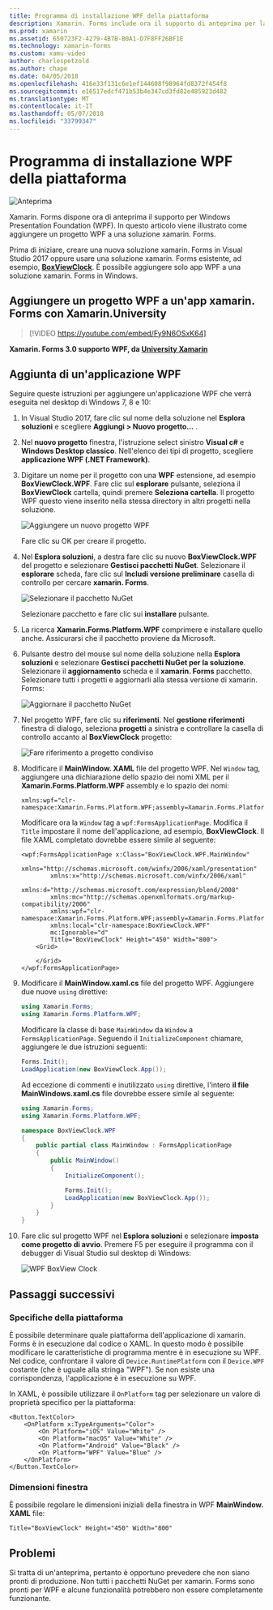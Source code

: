 ```yaml
---
title: Programma di installazione WPF della piattaforma
description: Xamarin. Forms include ora il supporto di anteprima per la piattaforma di WPF
ms.prod: xamarin
ms.assetid: 650723F2-4279-4B7B-B0A1-D7F8FF26BF1E
ms.technology: xamarin-forms
ms.custom: xamu-video
author: charlespetzold
ms.author: chape
ms.date: 04/05/2018
ms.openlocfilehash: 416e33f131c6e1ef144608f98964fd8372f454f8
ms.sourcegitcommit: e16517edcf471b53b4e347cd3fd82e485923d482
ms.translationtype: MT
ms.contentlocale: it-IT
ms.lasthandoff: 05/07/2018
ms.locfileid: "33799347"
---
```

# <a name="wpf-platform-setup"></a>Programma di installazione WPF della piattaforma

![Anteprima](~/media/shared/preview.png)

Xamarin. Forms dispone ora di anteprima il supporto per Windows Presentation Foundation (WPF). In questo articolo viene illustrato come aggiungere un progetto WPF a una soluzione xamarin. Forms.

Prima di iniziare, creare una nuova soluzione xamarin. Forms in Visual Studio 2017 oppure usare una soluzione xamarin. Forms esistente, ad esempio, [ **BoxViewClock**](https://developer.xamarin.com/samples/xamarin-forms/BoxView/BoxViewClock/). È possibile aggiungere solo app WPF a una soluzione xamarin. Forms in Windows.

## <a name="add-a-wpf-project-to-a-xamarinforms-app-with-xamarinuniversity"></a>Aggiungere un progetto WPF a un'app xamarin. Forms con Xamarin.University

> [!VIDEO https://youtube.com/embed/Fy9N6OSxK64]

**Xamarin. Forms 3.0 supporto WPF, da [University Xamarin](https://university.xamarin.com/)**

## <a name="adding-a-wpf-app"></a>Aggiunta di un'applicazione WPF

Seguire queste istruzioni per aggiungere un'applicazione WPF che verrà eseguita nel desktop di Windows 7, 8 e 10:

1. In Visual Studio 2017, fare clic sul nome della soluzione nel **Esplora soluzioni** e scegliere **Aggiungi > Nuovo progetto...** .

2. Nel **nuovo progetto** finestra, l'istruzione select sinistro **Visual c#** e **Windows Desktop classico**. Nell'elenco dei tipi di progetto, scegliere **applicazione WPF (.NET Framework)**. 

3. Digitare un nome per il progetto con una **WPF** estensione, ad esempio **BoxViewClock.WPF**. Fare clic sul **esplorare** pulsante, seleziona il **BoxViewClock** cartella, quindi premere **Seleziona cartella**. Il progetto WPF questo viene inserito nella stessa directory in altri progetti nella soluzione.

    ![Aggiungere un nuovo progetto WPF](wpf-images/add-new-project.png "aggiungere un nuovo progetto WPF")

    Fare clic su OK per creare il progetto.

4. Nel **Esplora soluzioni**, a destra fare clic su nuovo **BoxViewClock.WPF** del progetto e selezionare **Gestisci pacchetti NuGet**. Selezionare il **esplorare** scheda, fare clic sul **Includi versione preliminare** casella di controllo per cercare **xamarin. Forms**.

    ![Selezionare il pacchetto NuGet](wpf-images/select-nuget-package.png "selezionare il pacchetto NuGet")

    Selezionare pacchetto e fare clic sui **installare** pulsante.

5. La ricerca **Xamarin.Forms.Platform.WPF** comprimere e installare quello anche. Assicurarsi che il pacchetto proviene da Microsoft.

6. Pulsante destro del mouse sul nome della soluzione nella **Esplora soluzioni** e selezionare **Gestisci pacchetti NuGet per la soluzione**. Selezionare il **aggiornamento** scheda e il **xamarin. Forms** pacchetto. Selezionare tutti i progetti e aggiornarli alla stessa versione di xamarin. Forms:

    ![Aggiornare il pacchetto NuGet](wpf-images/update-nuget-package.png "aggiornare il pacchetto NuGet") 

7. Nel progetto WPF, fare clic su **riferimenti**. Nel **gestione riferimenti** finestra di dialogo, seleziona **progetti** a sinistra e controllare la casella di controllo accanto al **BoxViewClock** progetto:

    ![Fare riferimento a progetto condiviso](wpf-images/reference-shared-project.png "fa riferimento al progetto condiviso")

8. Modificare il **MainWindow. XAML** file del progetto WPF. Nel `Window` tag, aggiungere una dichiarazione dello spazio dei nomi XML per il **Xamarin.Forms.Platform.WPF** assembly e lo spazio dei nomi:

    ```xaml
    xmlns:wpf="clr-namespace:Xamarin.Forms.Platform.WPF;assembly=Xamarin.Forms.Platform.WPF"
    ```

    Modificare ora la `Window` tag a `wpf:FormsApplicationPage`. Modifica il `Title` impostare il nome dell'applicazione, ad esempio, **BoxViewClock**. Il file XAML completato dovrebbe essere simile al seguente:

    ```xaml
    <wpf:FormsApplicationPage x:Class="BoxViewClock.WPF.MainWindow"
            xmlns="http://schemas.microsoft.com/winfx/2006/xaml/presentation"
            xmlns:x="http://schemas.microsoft.com/winfx/2006/xaml"
            xmlns:d="http://schemas.microsoft.com/expression/blend/2008"
            xmlns:mc="http://schemas.openxmlformats.org/markup-compatibility/2006"
            xmlns:wpf="clr-namespace:Xamarin.Forms.Platform.WPF;assembly=Xamarin.Forms.Platform.WPF"
            xmlns:local="clr-namespace:BoxViewClock.WPF"
            mc:Ignorable="d"
            Title="BoxViewClock" Height="450" Width="800">
        <Grid>
        
        </Grid>
    </wpf:FormsApplicationPage>
    ```

9. Modificare il **MainWindow.xaml.cs** file del progetto WPF. Aggiungere due nuove `using` direttive:

    ```csharp
    using Xamarin.Forms;
    using Xamarin.Forms.Platform.WPF;
    ```

    Modificare la classe di base `MainWindow` da `Window` a `FormsApplicationPage`. Seguendo il `InitializeComponent` chiamare, aggiungere le due istruzioni seguenti:

    ```csharp
    Forms.Init();
    LoadApplication(new BoxViewClock.App());
    ```
    
    Ad eccezione di commenti e inutilizzato `using` direttive, l'intero **il file MainWindows.xaml.cs** file dovrebbe essere simile al seguente:

    ```csharp
    using Xamarin.Forms;
    using Xamarin.Forms.Platform.WPF;

    namespace BoxViewClock.WPF
    {
        public partial class MainWindow : FormsApplicationPage
        {
            public MainWindow()
            {
                InitializeComponent();

                Forms.Init();
                LoadApplication(new BoxViewClock.App());
            }
        }
    }
    ```

10. Fare clic sul progetto WPF nel **Esplora soluzioni** e selezionare **imposta come progetto di avvio**. Premere F5 per eseguire il programma con il debugger di Visual Studio sul desktop di Windows:

    ![WPF BoxView Clock](wpf-images/wpf-boxviewclock.png "Clock BoxView WPF" )

## <a name="next-steps"></a>Passaggi successivi

### <a name="platform-specifics"></a>Specifiche della piattaforma

È possibile determinare quale piattaforma dell'applicazione di xamarin. Forms è in esecuzione dal codice o XAML. In questo modo è possibile modificare le caratteristiche di programma mentre è in esecuzione su WPF. Nel codice, confrontare il valore di `Device.RuntimePlatform` con il `Device.WPF` costante (che è uguale alla stringa "WPF"). Se non esiste una corrispondenza, l'applicazione è in esecuzione su WPF.

In XAML, è possibile utilizzare il `OnPlatform` tag per selezionare un valore di proprietà specifico per la piattaforma:

```xaml
<Button.TextColor>
    <OnPlatform x:TypeArguments="Color">
        <On Platform="iOS" Value="White" />
        <On Platform="macOS" Value="White" />
        <On Platform="Android" Value="Black" />
        <On Platform="WPF" Value="Blue" />
    </OnPlatform>
</Button.TextColor>
```

### <a name="window-size"></a>Dimensioni finestra

È possibile regolare le dimensioni iniziali della finestra in WPF **MainWindow. XAML** file:

```xaml
Title="BoxViewClock" Height="450" Width="800"
```

## <a name="issues"></a>Problemi

Si tratta di un'anteprima, pertanto è opportuno prevedere che non siano pronti di produzione. Non tutti i pacchetti NuGet per xamarin. Forms sono pronti per WPF e alcune funzionalità potrebbero non essere completamente funzionante.


